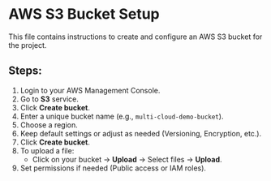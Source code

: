 # AWS S3 Bucket Setup

This file contains instructions to create and configure an AWS S3 bucket for the project.

## Steps:

1. Login to your AWS Management Console.
2. Go to **S3** service.
3. Click **Create bucket**.
4. Enter a unique bucket name (e.g., `multi-cloud-demo-bucket`).
5. Choose a region.
6. Keep default settings or adjust as needed (Versioning, Encryption, etc.).
7. Click **Create bucket**.
8. To upload a file:
   - Click on your bucket → **Upload** → Select files → **Upload**.
9. Set permissions if needed (Public access or IAM roles).

